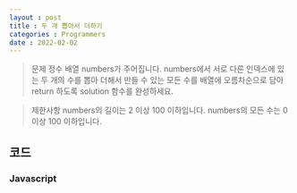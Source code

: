 ```yaml
---
layout : post
title : 두 개 뽑아서 더하기
categories : Programmers
date : 2022-02-02
---
```

> 문제
정수 배열 numbers가 주어집니다. numbers에서 서로 다른 인덱스에 있는 두 개의 수를 뽑아 더해서 만들 수 있는 모든 수를 배열에 오름차순으로 담아 return 하도록 solution 함수를 완성하세요.

>제한사항
numbers의 길이는 2 이상 100 이하입니다.
numbers의 모든 수는 0 이상 100 이하입니다.
## 코드
### Javascript

<script src="https://gist.github.com/kwontaehoon/cffb8c68320c909553027977664bf919.js"></script>